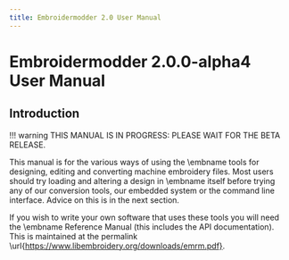 ```yaml
---
title: Embroidermodder 2.0 User Manual
---
```


# Embroidermodder 2.0.0-alpha4  User Manual

## Introduction

!!! warning
    THIS MANUAL IS IN PROGRESS: PLEASE WAIT FOR THE BETA RELEASE.

This manual is for the various ways of using the \embname tools for designing,
editing and converting machine embroidery files. Most users should try loading and altering a design
in \embname itself before trying any of our conversion tools, our embedded system
or the command line interface. Advice on this is in the next section.

If you wish to write your own
software that uses these tools you will need the \embname Reference Manual (this
includes the API documentation). This is maintained at the permalink
\url{https://www.libembroidery.org/downloads/emrm.pdf}.
